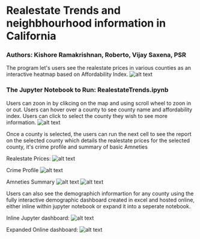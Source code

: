 # Realestate Trends and neighbhourhood information in California
### Authors: Kishore Ramakrishnan, Roberto, Vijay Saxena, PSR

The program let's users see the realestate prices in various counties as an interactive heatmap based on Affordability Index. 
![alt text][Initial_Map]

### The Jupyter Notebook to Run: RealestateTrends.ipynb


[Initial_Map]: https://github.com/kishore145/realestatetrends/tree/master/Images/Initial_Map.png "Initial Map"
[Zoomed_Map]: https://github.com/kishore145/realestatetrends/tree/master/Images/Zoomed_Map.png "Zoomed Map"
[Realestate_info]: https://github.com/kishore145/realestatetrends/tree/master/Images/Realestate_info.png "Real Estate Info"
[CrimeProfile]: https://github.com/kishore145/realestatetrends/tree/master/Images/CrimeProfile.png "Crime Profile"
[Demographic_info_jupyter]: https://github.com/kishore145/realestatetrends/tree/master/Images/Demographic_info_jupyter.png "Demographic Info"
[Demo_Expanded]: https://github.com/kishore145/realestatetrends/tree/master/Images/Demo_Expanded.png "Demographic Info Expanded into seperate page"
[GroceryStore_Summary]: https://github.com/kishore145/realestatetrends/tree/master/Images/GroceryStore_Summary.png "Amenties Summary"
[Amneties_Graph]: https://github.com/kishore145/realestatetrends/tree/master/Images/Amneties_Graph.png "Amenties Graph"

Users can zoon in by clikcing on the map and using scroll wheel to zoon in or out.
Users can hover over a county to see county name and affordability index. Users can click to select the county they wish to see more information. 
![alt text][Zoomed_Map]

Once a county is selected, the users can run the next cell to see the report on the selected county which details the realestate prices for the selected county, it's crime profile and summary of basic Amneties

Realestate Prices:
![alt text][Realestate_info]

Crime Profile
![alt text][CrimeProfile]

Amneties Summary
![alt text][GroceryStore_Summary]
![alt text][Amneties_Graph]


Users can also see the demographich informartion for any county using the fully interactive demographic dashboard created in excel and hosted online, either inline within jupyter notebook or expand it into a seperate notebook.

Inline Jupyter dashboard:
![alt text][Demographic_info_jupyter]

Expanded Online dashboard:
![alt text][Demo_Expanded]





